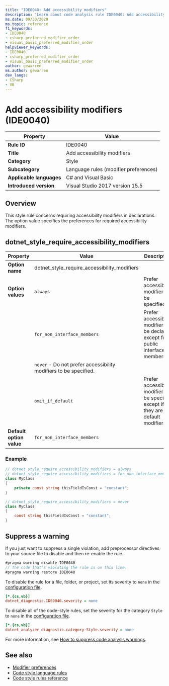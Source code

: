 ```yaml
---
title: "IDE0040: Add accessibility modifiers"
description: "Learn about code analysis rule IDE0040: Add accessibility modifiers"
ms.date: 09/30/2020
ms.topic: reference
f1_keywords:
- IDE0040
- csharp_preferred_modifier_order
- visual_basic_preferred_modifier_order
helpviewer_keywords:
- IDE0040
- csharp_preferred_modifier_order
- visual_basic_preferred_modifier_order
author: gewarren
ms.author: gewarren
dev_langs:
- CSharp
- VB
---
```

# Add accessibility modifiers (IDE0040)

|Property|Value|
|-|-|
| **Rule ID** | IDE0040 |
| **Title** | Add accessibility modifiers |
| **Category** | Style |
| **Subcategory** | Language rules (modifier preferences) |
| **Applicable languages** | C# and Visual Basic |
| **Introduced version** | Visual Studio 2017 version 15.5 |

## Overview

This style rule concerns requiring accessibility modifiers in declarations. The option value specifies the preferences for required accessibility modifiers.

## dotnet_style_require_accessibility_modifiers

|Property|Value|Description|
|-|-|-|
| **Option name** | dotnet_style_require_accessibility_modifiers | |
| **Option values** | `always` | Prefer accessibility modifiers to be specified.|
||`for_non_interface_members` | Prefer accessibility modifiers to be declared except for public interface members.|
||`never` - Do not prefer accessibility modifiers to be specified.|
||`omit_if_default` | Prefer accessibility modifiers to be specified except if they are the default modifier. |
| **Default option value** | `for_non_interface_members` | |

### Example

```csharp
// dotnet_style_require_accessibility_modifiers = always
// dotnet_style_require_accessibility_modifiers = for_non_interface_members
class MyClass
{
    private const string thisFieldIsConst = "constant";
}

// dotnet_style_require_accessibility_modifiers = never
class MyClass
{
    const string thisFieldIsConst = "constant";
}
```

## Suppress a warning

If you just want to suppress a single violation, add preprocessor directives to your source file to disable and then re-enable the rule.

```csharp
#pragma warning disable IDE0040
// The code that's violating the rule is on this line.
#pragma warning restore IDE0040
```

To disable the rule for a file, folder, or project, set its severity to `none` in the [configuration file](../configuration-files.md).

```ini
[*.{cs,vb}]
dotnet_diagnostic.IDE0040.severity = none
```

To disable all of the code-style rules, set the severity for the category `Style` to `none` in the [configuration file](../configuration-files.md).

```ini
[*.{cs,vb}]
dotnet_analyzer_diagnostic.category-Style.severity = none
```

For more information, see [How to suppress code analysis warnings](../suppress-warnings.md).

## See also

- [Modifier preferences](modifier-preferences.md)
- [Code style language rules](language-rules.md)
- [Code style rules reference](index.md)
